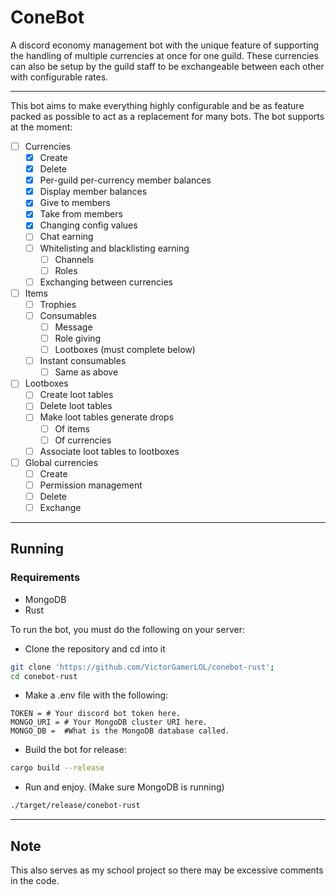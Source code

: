 # ConeBot

A discord economy management bot with the unique feature of supporting the handling of multiple currencies at once for one guild.
These currencies can also be setup by the guild staff to be exchangeable between each other with configurable rates.

---

This bot aims to make everything highly configurable and be as feature packed as possible to act as a replacement for many bots. The bot supports at the moment:

- [ ] Currencies
  - [x] Create
  - [x] Delete
  - [x] Per-guild per-currency member balances
  - [x] Display member balances
  - [x] Give to members
  - [x] Take from members
  - [x] Changing config values
  - [ ] Chat earning
  - [ ] Whitelisting and blacklisting earning
    - [ ] Channels
    - [ ] Roles
  - [ ] Exchanging between currencies
- [ ] Items
  - [ ] Trophies
  - [ ] Consumables
    - [ ] Message
    - [ ] Role giving
    - [ ] Lootboxes (must complete below)
  - [ ] Instant consumables
    - [ ] Same as above
- [ ] Lootboxes
  - [ ] Create loot tables
  - [ ] Delete loot tables
  - [ ] Make loot tables generate drops
    - [ ] Of items
    - [ ] Of currencies
  - [ ] Associate loot tables to lootboxes
- [ ] Global currencies
  - [ ] Create
  - [ ] Permission management
  - [ ] Delete
  - [ ] Exchange

---

## Running

### Requirements

- MongoDB
- Rust

To run the bot, you must do the following on your server:

- Clone the repository and cd into it

 ```bash
 git clone 'https://github.com/VictorGamerLOL/conebot-rust';
 cd conebot-rust
 ```

- Make a .env file with the following:

```env
TOKEN = # Your discord bot token here.
MONGO_URI = # Your MongoDB cluster URI here.
MONGO_DB =  #What is the MongoDB database called.
```

- Build the bot for release:

```bash
cargo build --release
```

- Run and enjoy. (Make sure MongoDB is running)

```bash
./target/release/conebot-rust
```

---

## Note

This also serves as my school project so there may be excessive comments in the code.
